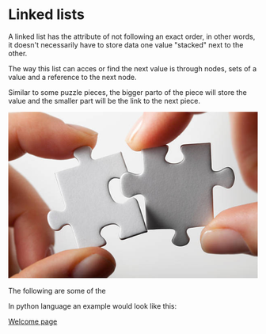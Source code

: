# Linked lists

A linked list has the attribute of not following an exact order, in other words, it doesn't necessarily have to store data one value "stacked" next to the other.

The way this list can acces or find the next value is through nodes, sets of a value and a reference to the next node.

Similar to some puzzle pieces, the bigger parto of the piece will store the value and the smaller part will be the link to the next piece.

![Puzzle pieces](2-puzzle_piece.jpeg)

The following are some of the 

In python language an example would look like this:



[Welcome page](0-welcome.md)
